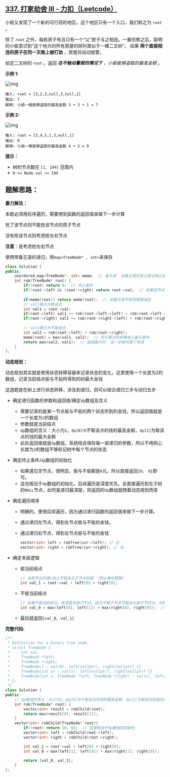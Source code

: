 ## [337. 打家劫舍 III - 力扣（Leetcode）](https://leetcode.cn/problems/house-robber-iii/description/)

小偷又发现了一个新的可行窃的地区。这个地区只有一个入口，我们称之为 `root` 。

除了 `root` 之外，每栋房子有且只有一个“父“房子与之相连。一番侦察之后，聪明的小偷意识到“这个地方的所有房屋的排列类似于一棵二叉树”。 如果 **两个直接相连的房子在同一天晚上被打劫** ，房屋将自动报警。

给定二叉树的 `root` 。返回 ***在不触动警报的情况下** ，小偷能够盗取的最高金额* 。

**示例 1:**

![img](https://assets.leetcode.com/uploads/2021/03/10/rob1-tree.jpg)

```
输入: root = [3,2,3,null,3,null,1]
输出: 7 
解释: 小偷一晚能够盗取的最高金额 3 + 3 + 1 = 7
```

**示例 2:**

![img](https://assets.leetcode.com/uploads/2021/03/10/rob2-tree.jpg)

```
输入: root = [3,4,5,1,3,null,1]
输出: 9
解释: 小偷一晚能够盗取的最高金额 4 + 5 = 9
```

**提示：**

- 树的节点数在 `[1, 104]` 范围内
- `0 <= Node.val <= 104`

## **题解思路：**

**暴力解法：**

本题必须用后序遍历，需要用到函数的返回值来做下一步计算

抢了该节点则不能抢该节点的孩子节点

没有抢该节点则考虑抢左右节点

**注意**：是考虑抢左右节点

使用带备忘录的递归，用`map<TreeNode* , int>`来保存

```c++
class Solution {
public:
    unordered_map<TreeNode*, int> meme;  // 备忘录  该备忘录的含义是记录以某节点为根节点可以偷的最大金钱
    int rob(TreeNode* root) {
        if(!root) return 0;  // 终止条件
        if(!root->left && !root->right) return root->val;  // 如果该节点没有左右孩子，则不需要动态规划，取该点的值就是最大的
        
        if(meme[root]) return meme[root];  // 如备忘录中有则直接返回
        // val1表示为取该点
        int val1 = root->val;
        if(root->left) val1 += rob(root->left->left) + rob(root->left->right);
        if(root->right) val1 += rob(root->right->left) + rob(root->right->right);
		
        // val2表示为不取该点
        int val2 = rob(root->left) + rob(root->right);
        meme[root] = max(val1, val2);  // 将计算过的结果放入备忘录中
        return max(val2, val1);  // 返回最大的  这一步就代表了考虑
    }
};
```

**动态规划：**

动态规划其实就是使用状态转移容器来记录状态的变化，这里使用一个长度为2的数组，记录当前结点偷与不投所得到的的最大金钱

这道题是在树上进行状态转移，涉及到递归，则可以结合递归三步与动归五步

- 确定递归函数的参数和返回值/确定`dp`数组及含义
  - 需要记录的是某一节点偷与不偷的两个状态所到的金钱，所以返回值就是一个长度为`2`的数组
  - 参数就是当前结点
  - `dp`数组的含义：大小为`2`，`dp[0]为`不取该点的钱的最高金额，`dp[1]`为取该点的钱的最大金额
  - 此处返回值就是`dp`数组，系统栈会保存每一层递归的参数，所以不用担心长度为`2`的数组不够标记树中每个节点的状态

- 确定终止条件/`dp`数组的初始化
  - 如果遇见空节点，很明显，偷与不偷都是`0`元，所以直接返回`{0， 0}`即可。
  - 这也相当于`dp`数组的初始化，后续遍历是深度优先，会直接遍历到左子树的`NULL`节点，此时是递归最深层，则返回的`dp`数组就随着动态规划而变

- 确定遍历顺序

  - 明确的，使用后续遍历，因为通过递归函数的返回值来做下一步计算。

  - 通过递归左节点，得到左节点偷与不偷的金钱。

  - 通过递归右节点，得到左节点偷与不偷的金钱

    ```c++
    vector<int> left = robTree(cur->left); // 左
    vector<int> right = robTree(cur->right); // 右
    ```

- 确定本层逻辑

  - 偷当前结点

    ```c++
    // 当前节点的值+加上不偷左右子节点的值 （防止触动警报）
    int val_1 = root->val + left[0] + right[0];
    ```

  - 不偷当前结点

    ```c++
    // 如果不偷当前结点，考虑是否偷子节点，因为不偷子节点可能会比偷子节点大，时刻注意dp数组的含义!
    int val_0 = max(left[0], left[1]) + max(right[0], right[0]);  // 核心！
    ```

  - 最后就返回`{val_0, val_1}`

**完整代码:**

```c++
/**
 * Definition for a binary tree node.
 * struct TreeNode {
 *     int val;
 *     TreeNode *left;
 *     TreeNode *right;
 *     TreeNode() : val(0), left(nullptr), right(nullptr) {}
 *     TreeNode(int x) : val(x), left(nullptr), right(nullptr) {}
 *     TreeNode(int x, TreeNode *left, TreeNode *right) : val(x), left(left), right(right) {}
 * };
 */
class Solution {
public:
    // dp数组的含义：大小为2，dp[0]为不取该点的钱的最高金额，dp[1]为取该点的钱的最高金额
    int rob(TreeNode* root) {
        vector<int> result = robChild(root);
        return max(result[0], result[1]);
    }
    vector<int> robChild(TreeNode* root){
        if(!root) return {0, 0};  // 这里相当于dp数组的初始化
        vector<int> left = robChild(root->left);
        vector<int> right = robChild(root->right);

        int val_1 = root->val + left[0] + right[0];
        int val_0 = max(left[1], left[0]) + max(right[1], right[0]);

        return {val_0, val_1};
    }
};
```


